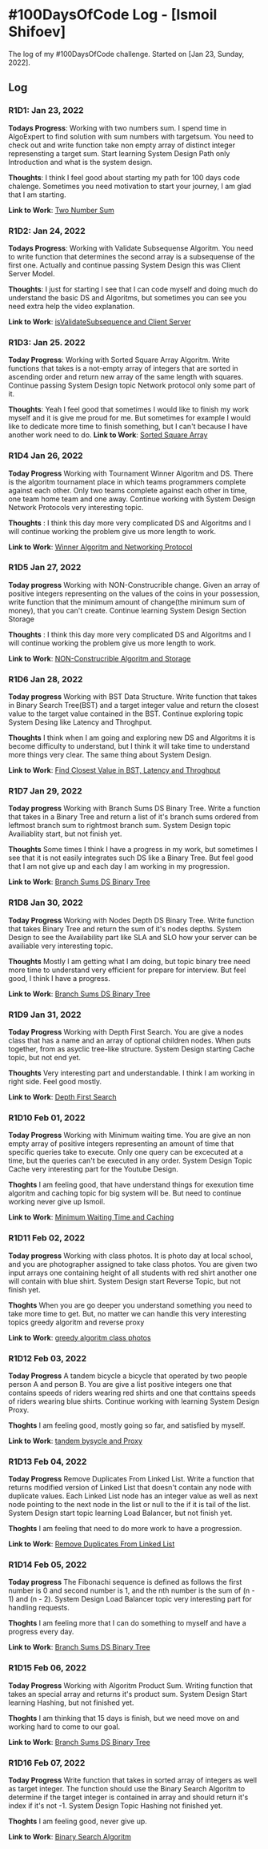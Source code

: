 # #100DaysOfCode Log - [Ismoil Shifoev]

The log of my #100DaysOfCode challenge. Started on [Jan 23, Sunday, 2022].

## Log

### R1D1: Jan 23, 2022

**Todays Progress**: Working with two numbers sum. I spend time in AlgoExpert to find solution with sum numbers with targetsum. You need to check out and write function take non empty array of distinct integer represensting a target sum. Start learning System Design Path only Introduction and what is the system design.

**Thoughts**: I think I feel good about starting my path for 100 days code chalenge. Sometimes you need motivation to start your journey, I am glad that I am starting.

**Link to Work**: [Two Number Sum](https://github.com/ishifoev/CodeChalenge-JS/tree/main/day1)

### R1D2: Jan 24, 2022

**Todays Progress**: Working with Validate Subsequense Algoritm. You need to write function that determines the second array is a subsequense of the first one. Actually and continue passing System Design this was Client Server Model.

**Thoughts**: I just for starting I see that I can code myself and doing much do understand the basic DS and Algoritms, but sometimes you can see you need extra help the video explanation. 

**Link to Work**: [isValidateSubsequence and Client Server](https://github.com/ishifoev/CodeChalenge-JS/tree/main/day2)

### R1D3: Jan 25. 2022

**Today Progress**: Working with Sorted Square Array Algoritm. Write functions that takes is a not-empty array of integers that are sorted in ascending order and return new array of the same length with squares. Continue passing System Design topic Network protocol only some part of it.

**Thoughts**: Yeah I feel good that sometimes I would like to finish my work myself and it is give me proud for me. But sometimes for example I would like to dedicate more time to finish something, but I can't because I have another work need to do.
**Link to Work**: [Sorted Square Array](https://github.com/ishifoev/CodeChalenge-JS/tree/main/day3)

### R1D4 Jan 26, 2022

**Today Progress** Working with Tournament Winner Algoritm and DS. There is the algoritm tournament place in which 
teams programmers complete against each other. Only two teams complete against each other in time, one team home team and one away. Continue working with System Design Network Protocols very interesting topic.

**Thoughts** : I think this day more very complicated DS and Algoritms and I will continue working the problem give us more length to work.

**Link to Work**: [Winner Algoritm and Networking Protocol](https://github.com/ishifoev/CodeChalenge-JS/tree/main/day4)

### R1D5 Jan 27, 2022

**Today progress** Working with NON-Construcrible change. Given an array of positive integers representing on the values of the coins in your possession, write function that the minimum amount of change(the minimum sum of money), that you can't create. Continue learning System Design Section Storage

**Thoughts** : I think this day more very complicated DS and Algoritms and I will continue working the problem give us more length to work.

**Link to Work**: [NON-Construcrible Algoritm and Storage](https://github.com/ishifoev/CodeChalenge-JS/tree/main/day5)

### R1D6 Jan 28, 2022

**Today progress** Working with BST Data Structure. Write function that takes in Binary Search Tree(BST) and a target integer value and return the closest value to the target value contained in the BST. Continue exploring topic System Desing like Latency and Throghput.

**Thoughts** I think when I am going and exploring new DS and Algoritms it is become difficulty to understand, but I think it will take time to understand more things very clear. The same thing about System Design.

**Link to Work**: [Find Closest Value in BST, Latency and Throghput](https://github.com/ishifoev/CodeChalenge-JS/tree/main/day6)

### R1D7 Jan 29, 2022

**Today progress** Working with Branch Sums DS Binary Tree. Write a function that takes in a Binary Tree and return a list of it's branch sums ordered from leftmost branch sum to rightmost branch sum. System Design topic Availiablity start, but not finish yet.

**Thoughts** Some times I think I have a progress in my work, but sometimes I see that it is not easily integrates such DS like a Binary Tree. But feel good that I am not give up and each day I am working in my progression.

**Link to Work**: [Branch Sums DS Binary Tree](https://github.com/ishifoev/CodeChalenge-JS/tree/main/day7)

### R1D8 Jan 30, 2022

**Today Progress** Working with Nodes Depth DS Binary Tree. Write function that takes Binary Tree and return the sum of it's nodes depths. System Design to see the Availability part like SLA and SLO how your server can be availiable very interesting topic. 

**Thoughts** Mostly I am getting what I am doing, but topic binary tree need more time to understand very efficient for prepare for interview. But feel good, I think I have a progress.

**Link to Work**: [Branch Sums DS Binary Tree](https://github.com/ishifoev/CodeChalenge-JS/tree/main/day8)

### R1D9 Jan 31, 2022

**Today Progress** Working with Depth First Search. You are give a nodes class that has a name and an array of optional children nodes. When puts together, from as asyclic tree-like structure. System Design starting Cache topic, but not end yet.

**Thoughts** Very interesting part and understandable. I think I am working in right side. Feel good mostly.

**Link to Work**: [Depth First Search](https://github.com/ishifoev/CodeChalenge-JS/tree/main/day9)

### R1D10 Feb 01, 2022

**Today Progress** Working with Minimum waiting time. You are give an non empty array of positive integers representing an amount of time that specific queries take to execute. Only one query can be excecuted at a time, but the queries can't be executed in any order. System Design Topic Cache very interesting part for the Youtube Design.

**Thoghts** I am feeling good, that have understand things for exexution time algoritm and caching topic for big system will be. But need to continue working never give up Ismoil.

**Link to Work**: [Minimum Waiting Time and Caching](https://github.com/ishifoev/CodeChalenge-JS/tree/main/day10)

### R1D11 Feb 02, 2022

**Today progress** Working with class photos. It is photo day at local school, and you are photographer assigned to take class photos. You are given two input arrays one containing  height of all students with red shirt another one will contain with blue shirt. System Design start Reverse Topic, but not finish yet.

**Thoghts** When you are go deeper you understand something you need to take more time to get. But, no matter we can handle this very interesting topics greedy algoritm and reverse proxy

**Link to Work**: [greedy algoritm class photos](https://github.com/ishifoev/CodeChalenge-JS/tree/main/day11)

### R1D12 Feb 03, 2022

**Today Progress** A tandem bicycle a bicycle that operated by two people person A and person B. You are give a list positive integers one that contains speeds of riders wearing red shirts and one that conttains speeds of riders wearing blue shirts. Continue working with learning System Design Proxy.

**Thoghts** I am feeling good, mostly going so far, and satisfied by myself. 


**Link to Work**: [tandem bysycle and Proxy](https://github.com/ishifoev/CodeChalenge-JS/tree/main/day12)

### R1D13 Feb 04, 2022

**Today Progress** Remove Duplicates From Linked List. Write a function that returns modified version of Linked List that doesn't contain any node with duplicate values. Each Linked List node has an integer value as well as next node pointing to the next node in the list or null to the if it is tail of the list. System Design start topic learning Load Balancer, but not finish yet.

**Thoghts** I am feeling that need to do more work to have a progression.

**Link to Work**: [Remove Duplicates From Linked List](https://github.com/ishifoev/CodeChalenge-JS/tree/main/day13)

### R1D14 Feb 05, 2022

**Today progress** The Fibonachi sequence is defined as follows the first number is 0 and second number is 1, and the nth number is the sum of (n -  1) and (n - 2). System Design Load Balancer topic very interesting part for handling requests.

**Thoghts** I am feeling more that I can do something to myself and have a progress every day.

**Link to Work**: [Branch Sums DS Binary Tree](https://github.com/ishifoev/CodeChalenge-JS/tree/main/day14)

### R1D15 Feb 06, 2022

**Today Progress** Working with Algoritm Product Sum. Writing function that takes an special array and returns it's product sum. System Design Start learning Hashing, but not finished yet.

**Thoghts** I am thinking that 15 days is finish, but we need move on and working hard to come to our goal.

**Link to Work**: [Branch Sums DS Binary Tree](https://github.com/ishifoev/CodeChalenge-JS/tree/main/day15)

### R1D16 Feb 07, 2022

**Today Progress**  Write function that takes in sorted array of integers as well as target integer. The function should use the Binary Search Algoritm to determine if the target integer is contained in array and should return it's index if it's not -1. System Design Topic Hashing not finished yet.

**Thoghts** I am feeling good, never give up.

**Link to Work**: [Binary Search Algoritm](https://github.com/ishifoev/CodeChalenge-JS/tree/main/day16)
